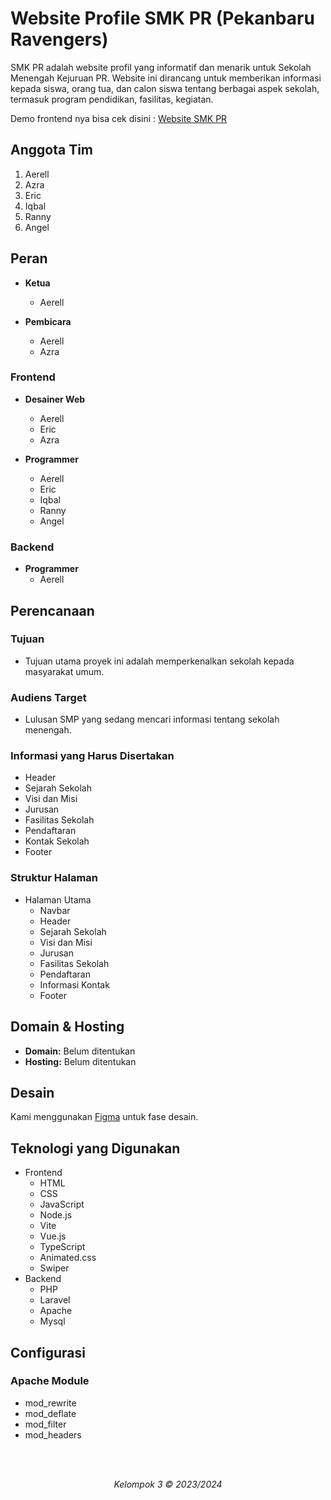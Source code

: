 # Website Profile SMK PR (Pekanbaru Ravengers)

SMK PR adalah website profil yang informatif dan menarik untuk Sekolah Menengah Kejuruan PR. Website ini dirancang untuk memberikan informasi kepada siswa, orang tua, dan calon siswa tentang berbagai aspek sekolah, termasuk program pendidikan, fasilitas, kegiatan.


Demo frontend nya bisa cek disini : [Website SMK PR](https://aerellsmk.github.io/project/smk_pr/index.html)

## Anggota Tim

1. Aerell
2. Azra
3. Eric
4. Iqbal
5. Ranny
6. Angel

## Peran

- **Ketua**
  - Aerell

- **Pembicara**
  - Aerell
  - Azra

### Frontend
- **Desainer Web**
  - Aerell
  - Eric
  - Azra

- **Programmer**
  - Aerell
  - Eric
  - Iqbal
  - Ranny
  - Angel

### Backend
- **Programmer**
  - Aerell

## Perencanaan

### Tujuan
- Tujuan utama proyek ini adalah memperkenalkan sekolah kepada masyarakat umum.

### Audiens Target
- Lulusan SMP yang sedang mencari informasi tentang sekolah menengah.

### Informasi yang Harus Disertakan
- Header
- Sejarah Sekolah
- Visi dan Misi
- Jurusan
- Fasilitas Sekolah
- Pendaftaran
- Kontak Sekolah
- Footer

### Struktur Halaman
- Halaman Utama
  - Navbar
  - Header
  - Sejarah Sekolah
  - Visi dan Misi
  - Jurusan
  - Fasilitas Sekolah
  - Pendaftaran
  - Informasi Kontak
  - Footer

## Domain & Hosting
- **Domain:** Belum ditentukan
- **Hosting:** Belum ditentukan

## Desain

Kami menggunakan [Figma](https://www.figma.com/file/KpSN9guhDFCmZuMlSfQWR6/Website-Profile-Sekolah?type=design&node-id=0%3A1&mode=design&t=bHYX09DfcYTDnayS-1) untuk fase desain.

## Teknologi yang Digunakan

- Frontend
  - HTML
  - CSS
  - JavaScript
  - Node.js
  - Vite
  - Vue.js
  - TypeScript
  - Animated.css
  - Swiper
- Backend
  - PHP
  - Laravel
  - Apache
  - Mysql

## Configurasi
### Apache Module
- mod_rewrite
- mod_deflate
- mod_filter
- mod_headers

<br>
<br>

<p align="center"><i>Kelompok 3 &copy; 2023/2024</i></p>